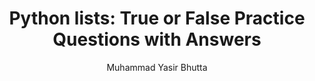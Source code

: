 ---
layout: true-false
title: "Python lists: True or False Practice Questions with Answers"
description: Test your understanding of Python lists with true or false questions. Strengthen your concepts on string methods, formatting, and operations through quick evaluations and instant answers.
keywords: Python string quiz, true or false Python lists, Python string practice questions, string methods Python, Python string exercises, Python string MCQs, test Python string knowledge, Python lists true false quiz
author: "Muhammad Yasir Bhutta"
toc: toc/python.html
topic: "lists"
course: "python"
prev: /python/docs/lists/
next: /python/docs/lists/practice-and-progress/fill-blanks-lists.html
show_practice_progress: true
show_mini_project: null
show_toc: true
breadcrumb:
  - title: Home
    url: /
  - title: python
    url: /python/
  - title: Lists
    url: /python/docs/lists/
---